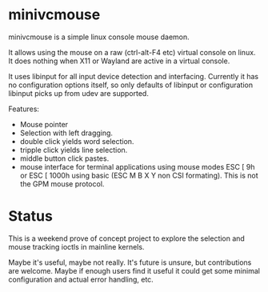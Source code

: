 minivcmouse
===========

minivcmouse is a simple linux console mouse daemon.

It allows using the mouse on a raw (ctrl-alt-F4 etc) virtual console on linux. It does nothing when X11 or Wayland are active in a virtual console.

It uses libinput for all input device detection and interfacing. Currently it has no configuration options itself, so only defaults of libinput or configuration libinput picks up from udev are supported.

Features:

* Mouse pointer
* Selection with left dragging.
* double click yields word selection.
* tripple click yields line selection.
* middle button click pastes.
* mouse interface for terminal applications using mouse modes ESC [ 9h or ESC [ 1000h using basic (ESC M B X Y non CSI formating). This is not the GPM mouse protocol.

Status
======
This is a weekend prove of concept project to explore the selection and mouse tracking ioctls in mainline kernels.

Maybe it's useful, maybe not really. It's future is unsure, but contributions are welcome. Maybe if enough users find it useful it could get some minimal configuration and actual error handling, etc.
